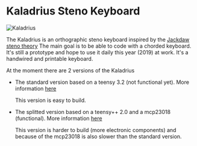 # Kaladrius Steno Keyboard

![Kaladrius](https://i.imgur.com/hgo1kl6.jpg)

The Kaladrius is an orthographic steno keyboard inspired by the [Jackdaw steno theory](https://sites.google.com/site/ploverdoc/jackdaw)
The main goal is to be able to code with a chorded keyboard. It's still a prototype and hope to use it daily this year (2019) at work.
It's a handwired and printable keyboard.

At the moment there are 2 versions of the Kaladrius
- The standard version based on a teensy 3.2 (not functional yet). More information [here](standard/readme.md)

  This version is easy to build.

- The splitted version based on a teensy++ 2.0 and a mcp23018 (functional). More information [here](splitted/readme.md)

  This version is harder to build (more electronic components) and because of the mcp23018 is also slower than the standard version.

